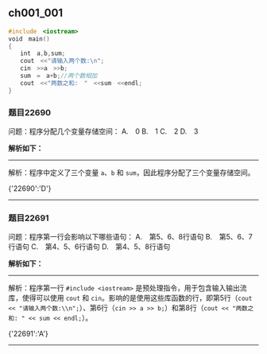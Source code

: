 ## ch001_001
``` c++
#include　<iostream>
void　main()
{
　　int　a,b,sum;
　　cout　<<"请输入两个数:\n";
　　cin　>>a　>>b;
　　sum　=　a+b;//两个数相加
　　cout　<<"两数之和:　"　<<sum　<<endl;
}

```
### 题目22690
问题：程序分配几个变量存储空间：
A.　0
B.　1
C.　2
D.　3

**解析如下：**

------

解析：程序中定义了三个变量 `a`、`b` 和 `sum`，因此程序分配了三个变量存储空间。

{'22690':'D'}

------

### 题目22691
问题：程序第一行会影响以下哪些语句：
A.　第5、6、8行语句
B.　第5、6、7行语句
C.　第4、5、6行语句
D.　第4、5、8行语句

**解析如下：**

------

解析：程序第一行 `#include <iostream>` 是预处理指令，用于包含输入输出流库，使得可以使用 `cout` 和 `cin`。影响的是使用这些库函数的行，即第5行（`cout << "请输入两个数:\\n";`）、第6行（`cin >> a >> b;`）和第8行（`cout << "两数之和: " << sum << endl;`）。

{'22691':'A'}

------

